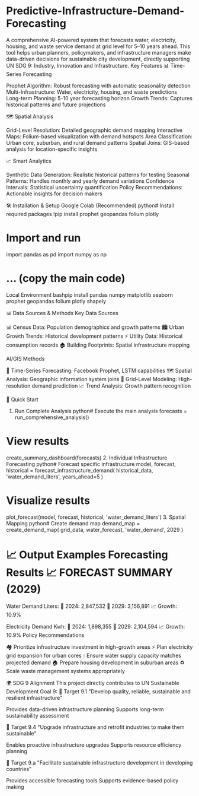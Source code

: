 # Predictive-Infrastructure-Demand-Forecasting
A comprehensive AI-powered system that forecasts water, electricity, housing, and waste service demand at grid level for 5–10 years ahead. This tool helps urban planners, policymakers, and infrastructure managers make data-driven decisions for sustainable city development, directly supporting UN SDG 9: Industry, Innovation and Infrastructure.
Key Features
📊 Time-Series Forecasting

Prophet Algorithm: Robust forecasting with automatic seasonality detection
Multi-Infrastructure: Water, electricity, housing, and waste predictions
Long-term Planning: 5-10 year forecasting horizon
Growth Trends: Captures historical patterns and future projections

🗺️ Spatial Analysis

Grid-Level Resolution: Detailed geographic demand mapping
Interactive Maps: Folium-based visualization with demand hotspots
Area Classification: Urban core, suburban, and rural demand patterns
Spatial Joins: GIS-based analysis for location-specific insights

📈 Smart Analytics

Synthetic Data Generation: Realistic historical patterns for testing
Seasonal Patterns: Handles monthly and yearly demand variations
Confidence Intervals: Statistical uncertainty quantification
Policy Recommendations: Actionable insights for decision makers


🛠️ Installation & Setup
Google Colab (Recommended)
python# Install required packages
!pip install prophet geopandas folium plotly

# Import and run
import pandas as pd
import numpy as np
# ... (copy the main code)
Local Environment
bashpip install pandas numpy matplotlib seaborn prophet geopandas folium plotly shapely

📊 Data Sources & Methods
Key Data Sources

📊 Census Data: Population demographics and growth patterns
🏙️ Urban Growth Trends: Historical development patterns
⚡ Utility Data: Historical consumption records
🏠 Building Footprints: Spatial infrastructure mapping

AI/GIS Methods

🔮 Time-Series Forecasting: Facebook Prophet, LSTM capabilities
🗺️ Spatial Analysis: Geographic information system joins
📍 Grid-Level Modeling: High-resolution demand prediction
📈 Trend Analysis: Growth pattern recognition


🚀 Quick Start
1. Run Complete Analysis
python# Execute the main analysis
forecasts = run_comprehensive_analysis()

# View results
create_summary_dashboard(forecasts)
2. Individual Infrastructure Forecasting
python# Forecast specific infrastructure
model, forecast, historical = forecast_infrastructure_demand(
    historical_data, 
    'water_demand_liters', 
    years_ahead=5
)

# Visualize results
plot_forecast(model, forecast, historical, 'water_demand_liters')
3. Spatial Mapping
python# Create demand map
demand_map = create_demand_map(
    grid_data, 
    water_forecast, 
    'water_demand', 
    2029
)

📈 Output Examples
Forecasting Results
📈 FORECAST SUMMARY (2029)
========================================
Water Demand Liters:
  📍 2024: 2,847,532
  🎯 2029: 3,156,891
  📈 Growth: 10.9%

Electricity Demand Kwh:
  📍 2024: 1,898,355
  🎯 2029: 2,104,594
  📈 Growth: 10.9%
Policy Recommendations

🏘️ Prioritize infrastructure investment in high-growth areas
⚡ Plan electricity grid expansion for urban cores
💧 Ensure water supply capacity matches projected demand
🏠 Prepare housing development in suburban areas
♻️ Scale waste management systems appropriately


🌍 SDG 9 Alignment
This project directly contributes to UN Sustainable Development Goal 9:
🎯 Target 9.1
"Develop quality, reliable, sustainable and resilient infrastructure"

Provides data-driven infrastructure planning
Supports long-term sustainability assessment

🎯 Target 9.4
"Upgrade infrastructure and retrofit industries to make them sustainable"

Enables proactive infrastructure upgrades
Supports resource efficiency planning

🎯 Target 9.a
"Facilitate sustainable infrastructure development in developing countries"

Provides accessible forecasting tools
Supports evidence-based policy making
